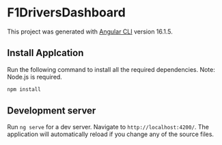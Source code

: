 # F1DriversDashboard

This project was generated with [Angular CLI](https://github.com/angular/angular-cli) version 16.1.5.

## Install Applcation
Run the following command to install all the required dependencies. Note: Node.js is required.
```bash
npm install
```

## Development server

Run `ng serve` for a dev server. Navigate to `http://localhost:4200/`. The application will automatically reload if you change any of the source files.